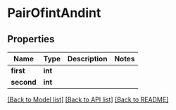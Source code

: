 # PairOfintAndint

## Properties
Name | Type | Description | Notes
------------ | ------------- | ------------- | -------------
**first** | **int** |  | 
**second** | **int** |  | 

[[Back to Model list]](../README.md#documentation-for-models) [[Back to API list]](../README.md#documentation-for-api-endpoints) [[Back to README]](../README.md)

